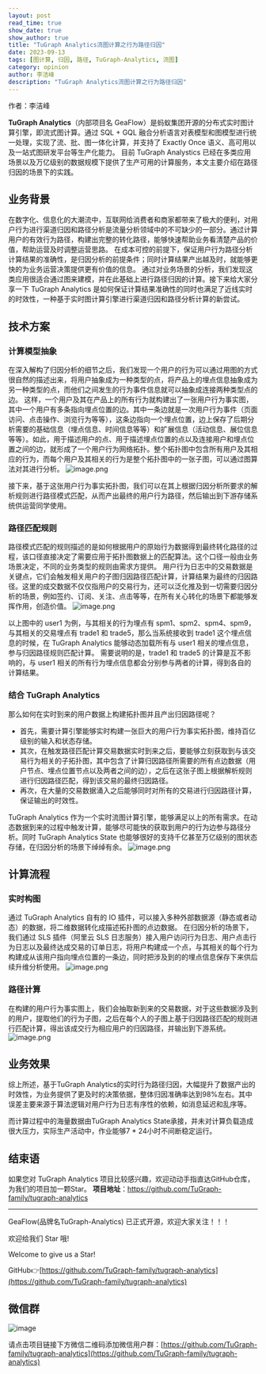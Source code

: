 ```yaml
---
layout: post
read_time: true
show_date: true
show_author: true
title: "TuGraph Analytics流图计算之行为路径归因"
date: 2023-09-13
tags: [图计算, 归因, 路径, TuGraph-Analytics, 流图]
category: opinion
author: 李洁峰
description: "TuGraph Analytics流图计算之行为路径归因"
---
```

作者：李洁峰

**TuGraph Analytics**（内部项目名 GeaFlow）是蚂蚁集团开源的分布式实时图计算引擎，即流式图计算。通过 SQL + GQL 融合分析语言对表模型和图模型进行统一处理，实现了流、批、图一体化计算，并支持了 Exactly Once 语义、高可用以及一站式图研发平台等生产化能力。
目前 TuGraph Analystics 已经在多类应用场景以及万亿级别的数据规模下提供了生产可用的计算服务，本文主要介绍在路径归因的场景下的实践。

## 业务背景
在数字化、信息化的大潮流中，互联网给消费者和商家都带来了极大的便利，对用户行为进行渠道归因和路径分析是流量分析领域中的不可缺少的一部分。通过计算用户的有效行为路径，构建出完整的转化路径，能够快速帮助业务看清楚产品的价值，帮助运营及时调整运营思路。
在成本可控的前提下，保证用户行为路径分析计算结果的准确性，是归因分析的前提条件；同时计算结果产出越及时，就能够更快的为业务运营决策提供更有价值的信息。
通过对业务场景的分析，我们发现这类应用很适合通过图来建模，并在此基础上进行路径归因的计算。接下来给大家分享一下 TuGraph Analytics 是如何保证计算结果准确性的同时也满足了近线实时的时效性，一种基于实时图计算引擎进行渠道归因和路径分析计算的新尝试。

## 技术方案
### 计算模型抽象
在深入解构了归因分析的细节之后，我们发现一个用户的行为可以通过用图的方式很自然的描述出来，将用户抽象成为一种类型的点，将产品上的埋点信息抽象成为另一种类型的点，而他们之间发生的行为事件信息就可以抽象成连接两种类型点的边。
这样，一个用户及其在产品上的所有行为就构建出了一张用户行为事实图，其中一个用户有多条指向埋点位置的边。其中一条边就是一次用户行为事件（页面访问、点击操作、浏览行为等等），这条边指向一个埋点位置，边上保存了后期分析需要的基础信息（埋点信息、时间信息等等）和扩展信息（活动信息、展位信息等等）。如此，用于描述用户的点、用于描述埋点位置的点以及连接用户和埋点位置之间的边，就形成了一个用户行为网络拓扑。整个拓扑图中包含所有用户及其相应的行为，而每个用户及其相关的行为是整个拓扑图中的一张子图，可以通过图算法对其进行分析。
![image.png](../../../../assets/images/posts/20230913/tu0.png)

接下来，基于这张用户行为事实拓扑图，我们可以在其上根据归因分析所要求的解析规则进行路径模式匹配，从而产出最终的用户行为路径，然后输出到下游存储系统供运营同学使用。

### 路径匹配规则
路径模式匹配的规则描述的是如何根据用户的原始行为数据得到最终转化路径的过程，该口径直接决定了需要应用于拓扑图数据上的匹配算法。这个口径一般由业务场景决定，不同的业务类型的规则由需求方提供。
用户行为日志中的交易数据是关键点，它们会触发相关用户的子图归因路径匹配计算，计算结果为最终的归因路径。这里的成交数据不仅仅指用户的交易行为，还可以泛化推及到一切需要归因分析的场景，例如签约、订阅、关注、点击等等，在所有关心转化的场景下都能够发挥作用，创造价值。
![image.png](../../../../assets/images/posts/20230913/tu1.png)

以上图中的 user1 为例，与其相关的行为埋点有 spm1、spm2、spm4、spm9，与其相关的交易埋点有 trade1 和 trade5，那么当系统接收到 trade1 这个埋点信息的时候，在 TuGraph Analytics 能够动态加载所有与 user1 相关的埋点信息，参与归因路径规则匹配计算。
需要说明的是，trade1 和 trade5 的计算是互不影响的，与 user1 相关的所有行为埋点信息都会分别参与两者的计算，得到各自的计算结果。

### 结合 TuGraph Analytics
那么如何在实时到来的用户数据上构建拓扑图并且产出归因路径呢？

- 首先，需要计算引擎能够实时构建一张巨大的用户行为事实拓扑图，维持百亿级别的输入和状态存储。
- 其次，在触发路径匹配计算交易数据实时到来之后，要能够立刻获取到与该交易行为相关的子拓扑图，其中包含了计算归因路径所需要的所有点边数据（用户节点、埋点位置节点以及两者之间的边），之后在这张子图上根据解析规则进行归因路径匹配，得到该交易的最终归因路径。
- 再次，在大量的交易数据涌入之后能够同时对所有的交易进行归因路径计算，保证输出的时效性。

TuGraph Analytics 作为一个实时流图计算引擎，能够满足以上的所有需求。在动态数据到来的过程中触发计算，能够尽可能快的获取到用户的行为边参与路径分析。同时 TuGraph Analytics State 也能够很好的支持千亿甚至万亿级别的图状态存储，在归因分析的场景下绰绰有余。
![image.png](../../../../assets/images/posts/20230913/tu2.png)

## 计算流程
### 实时构图
通过 TuGraph Analytics 自有的 IO 插件，可以接入多种外部数据源（静态或者动态）的数据，将二维数据转化成描述拓扑图的点边数据。
在归因分析的场景下，我们通过 SLS 插件（阿里云 SLS 日志服务）接入用户访问行为日志、用户点击行为日志以及最终达成交易的订单日志，将用户构建成一个点，与其相关的每个行为构建成从该用户指向埋点位置的一条边，同时把涉及到的的埋点信息保存下来供后续升维分析使用。
![image.png](../../../../assets/images/posts/20230913/tu3.png)

### 路径计算
在构建的用户行为事实图上，我们会抽取新到来的交易数据，对于这些数据涉及到的用户，提取他们的行为子图，之后在每个人的子图上基于归因路径匹配的规则进行匹配计算，得出该成交行为相应用户的归因路径，并输出到下游系统。
![image.png](../../../../assets/images/posts/20230913/tu4.png)

## 业务效果
综上所述，基于TuGraph Analytics的实时行为路径归因，大幅提升了数据产出的时效性，为业务提供了更及时的决策依据，整体归因准确率达到98%左右。其中误差主要来源于算法逻辑对用户行为日志有序性的依赖，如消息延迟和乱序等。

而计算过程中的海量数据由TuGraph Analytics State承接，并未对计算负载造成很大压力，实际生产活动中，作业能够7 * 24小时不间断稳定运行。

## 结束语
如果您对 TuGraph Analytics 项目比较感兴趣，欢迎动动手指直达GitHub仓库，为我们的项目加一颗Star。
**项目地址**：https://github.com/TuGraph-family/tugraph-analytics

------------------------

GeaFlow(品牌名TuGraph-Analytics) 已正式开源，欢迎大家关注！！！

欢迎给我们 Star 哦!

Welcome to give us a Star!

GitHub👉[https://github.com/TuGraph-family/tugraph-analytics](https://github.com/TuGraph-family/tugraph-analytics)

## 微信群
![image](../../../../assets/images/wechat.png)

请点击项目链接下方微信二维码添加微信用户群：[https://github.com/TuGraph-family/tugraph-analytics](https://github.com/TuGraph-family/tugraph-analytics)
